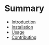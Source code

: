 # Summary

- [Introduction](./README.md)
- [Installation](./installation.md)
- [Usage](./README.md)
- [Contributing](./README.md)
